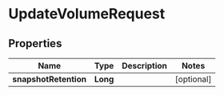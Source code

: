 

# UpdateVolumeRequest


## Properties

| Name | Type | Description | Notes |
|------------ | ------------- | ------------- | -------------|
|**snapshotRetention** | **Long** |  |  [optional] |



